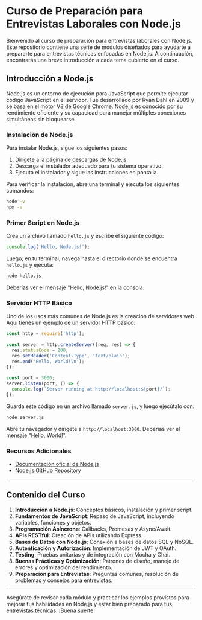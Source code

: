 
# Curso de Preparación para Entrevistas Laborales con Node.js

Bienvenido al curso de preparación para entrevistas laborales con Node.js. Este repositorio contiene una serie de módulos diseñados para ayudarte a prepararte para entrevistas técnicas enfocadas en Node.js. A continuación, encontrarás una breve introducción a cada tema cubierto en el curso.

## Introducción a Node.js

Node.js es un entorno de ejecución para JavaScript que permite ejecutar código JavaScript en el servidor. Fue desarrollado por Ryan Dahl en 2009 y se basa en el motor V8 de Google Chrome. Node.js es conocido por su rendimiento eficiente y su capacidad para manejar múltiples conexiones simultáneas sin bloquearse.

### Instalación de Node.js

Para instalar Node.js, sigue los siguientes pasos:

1. Dirígete a la [página de descargas de Node.js](https://nodejs.org/en/download/).
2. Descarga el instalador adecuado para tu sistema operativo.
3. Ejecuta el instalador y sigue las instrucciones en pantalla.

Para verificar la instalación, abre una terminal y ejecuta los siguientes comandos:

```sh
node -v
npm -v
```

### Primer Script en Node.js

Crea un archivo llamado `hello.js` y escribe el siguiente código:

```js
console.log('Hello, Node.js!');
```

Luego, en tu terminal, navega hasta el directorio donde se encuentra `hello.js` y ejecuta:

```sh
node hello.js
```

Deberías ver el mensaje "Hello, Node.js!" en la consola.

### Servidor HTTP Básico

Uno de los usos más comunes de Node.js es la creación de servidores web. Aquí tienes un ejemplo de un servidor HTTP básico:

```js
const http = require('http');

const server = http.createServer((req, res) => {
  res.statusCode = 200;
  res.setHeader('Content-Type', 'text/plain');
  res.end('Hello, World!\n');
});

const port = 3000;
server.listen(port, () => {
  console.log(`Server running at http://localhost:${port}/`);
});
```

Guarda este código en un archivo llamado `server.js`, y luego ejecútalo con:

```sh
node server.js
```

Abre tu navegador y dirígete a `http://localhost:3000`. Deberías ver el mensaje "Hello, World!".

### Recursos Adicionales

- [Documentación oficial de Node.js](https://nodejs.org/en/docs/)
- [Node.js GitHub Repository](https://github.com/nodejs/node)

---

## Contenido del Curso

1. **Introducción a Node.js**: Conceptos básicos, instalación y primer script.
2. **Fundamentos de JavaScript**: Repaso de JavaScript, incluyendo variables, funciones y objetos.
3. **Programación Asíncrona**: Callbacks, Promesas y Async/Await.
4. **APIs RESTful**: Creación de APIs utilizando Express.
5. **Bases de Datos con Node.js**: Conexión a bases de datos SQL y NoSQL.
6. **Autenticación y Autorización**: Implementación de JWT y OAuth.
7. **Testing**: Pruebas unitarias y de integración con Mocha y Chai.
8. **Buenas Prácticas y Optimización**: Patrones de diseño, manejo de errores y optimización del rendimiento.
9. **Preparación para Entrevistas**: Preguntas comunes, resolución de problemas y consejos para entrevistas.

---

Asegúrate de revisar cada módulo y practicar los ejemplos provistos para mejorar tus habilidades en Node.js y estar bien preparado para tus entrevistas técnicas. ¡Buena suerte!
